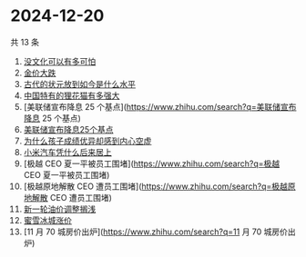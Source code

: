 # 2024-12-20

共 13 条

<!-- BEGIN -->
<!-- 最后更新时间 Fri Dec 20 2024 18:10:28 GMT+0800 (China Standard Time) -->

1. [没文化可以有多可怕](https://www.zhihu.com/search?q=没文化可以有多可怕)
1. [金价大跌](https://www.zhihu.com/search?q=金价大跌)
1. [古代的状元放到如今是什么水平](https://www.zhihu.com/search?q=古代的状元放到如今是什么水平)
1. [中国特有的狸花猫有多强大](https://www.zhihu.com/search?q=中国特有的狸花猫有多强大)
1. [美联储宣布降息 25 个基点](https://www.zhihu.com/search?q=美联储宣布降息 25
   个基点)
1. [美联储宣布降息25个基点](https://www.zhihu.com/search?q=美联储宣布降息25个基点)
1. [为什么孩子成绩优异却感到内心空虚](https://www.zhihu.com/search?q=为什么孩子成绩优异却感到内心空虚)
1. [小米汽车凭什么后来居上](https://www.zhihu.com/search?q=小米汽车凭什么后来居上)
1. [极越 CEO 夏一平被员工围堵](https://www.zhihu.com/search?q=极越 CEO
   夏一平被员工围堵)
1. [极越原地解散 CEO 遭员工围堵](https://www.zhihu.com/search?q=极越原地解散 CEO
   遭员工围堵)
1. [新一轮油价调整搁浅](https://www.zhihu.com/search?q=新一轮油价调整搁浅)
1. [蜜雪冰城涨价](https://www.zhihu.com/search?q=蜜雪冰城涨价)
1. [11 月 70 城房价出炉](https://www.zhihu.com/search?q=11 月 70 城房价出炉)

<!-- END -->
